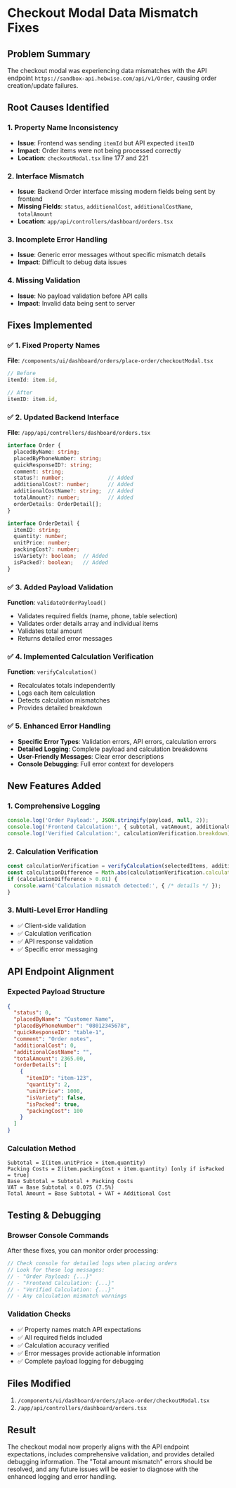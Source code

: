 # Checkout Modal Data Mismatch Fixes

## Problem Summary
The checkout modal was experiencing data mismatches with the API endpoint `https://sandbox-api.hobwise.com/api/v1/Order`, causing order creation/update failures.

## Root Causes Identified

### 1. Property Name Inconsistency
- **Issue**: Frontend was sending `itemId` but API expected `itemID`
- **Impact**: Order items were not being processed correctly
- **Location**: `checkoutModal.tsx` line 177 and 221

### 2. Interface Mismatch
- **Issue**: Backend Order interface missing modern fields being sent by frontend
- **Missing Fields**: `status`, `additionalCost`, `additionalCostName`, `totalAmount`
- **Location**: `app/api/controllers/dashboard/orders.tsx`

### 3. Incomplete Error Handling
- **Issue**: Generic error messages without specific mismatch details
- **Impact**: Difficult to debug data issues

### 4. Missing Validation
- **Issue**: No payload validation before API calls
- **Impact**: Invalid data being sent to server

## Fixes Implemented

### ✅ 1. Fixed Property Names
**File**: `/components/ui/dashboard/orders/place-order/checkoutModal.tsx`
```javascript
// Before
itemId: item.id,

// After
itemID: item.id,
```

### ✅ 2. Updated Backend Interface
**File**: `/app/api/controllers/dashboard/orders.tsx`
```typescript
interface Order {
  placedByName: string;
  placedByPhoneNumber: string;
  quickResponseID?: string;
  comment: string;
  status?: number;              // Added
  additionalCost?: number;      // Added
  additionalCostName?: string;  // Added
  totalAmount?: number;         // Added
  orderDetails: OrderDetail[];
}

interface OrderDetail {
  itemID: string;
  quantity: number;
  unitPrice: number;
  packingCost?: number;
  isVariety?: boolean;  // Added
  isPacked?: boolean;   // Added
}
```

### ✅ 3. Added Payload Validation
**Function**: `validateOrderPayload()`
- Validates required fields (name, phone, table selection)
- Validates order details array and individual items
- Validates total amount
- Returns detailed error messages

### ✅ 4. Implemented Calculation Verification
**Function**: `verifyCalculation()`
- Recalculates totals independently
- Logs each item calculation
- Detects calculation mismatches
- Provides detailed breakdown

### ✅ 5. Enhanced Error Handling
- **Specific Error Types**: Validation errors, API errors, calculation errors
- **Detailed Logging**: Complete payload and calculation breakdowns
- **User-Friendly Messages**: Clear error descriptions
- **Console Debugging**: Full error context for developers

## New Features Added

### 1. Comprehensive Logging
```javascript
console.log('Order Payload:', JSON.stringify(payload, null, 2));
console.log('Frontend Calculation:', { subtotal, vatAmount, additionalCost, finalTotal });
console.log('Verified Calculation:', calculationVerification.breakdown);
```

### 2. Calculation Verification
```javascript
const calculationVerification = verifyCalculation(selectedItems, additionalCost);
const calculationDifference = Math.abs(calculationVerification.calculated - payload.totalAmount);
if (calculationDifference > 0.01) {
  console.warn('Calculation mismatch detected:', { /* details */ });
}
```

### 3. Multi-Level Error Handling
- ✅ Client-side validation
- ✅ Calculation verification
- ✅ API response validation
- ✅ Specific error messaging

## API Endpoint Alignment

### Expected Payload Structure
```json
{
  "status": 0,
  "placedByName": "Customer Name",
  "placedByPhoneNumber": "08012345678",
  "quickResponseID": "table-1",
  "comment": "Order notes",
  "additionalCost": 0,
  "additionalCostName": "",
  "totalAmount": 2365.00,
  "orderDetails": [
    {
      "itemID": "item-123",
      "quantity": 2,
      "unitPrice": 1000,
      "isVariety": false,
      "isPacked": true,
      "packingCost": 100
    }
  ]
}
```

### Calculation Method
```
Subtotal = Σ(item.unitPrice × item.quantity)
Packing Costs = Σ(item.packingCost × item.quantity) [only if isPacked = true]
Base Subtotal = Subtotal + Packing Costs
VAT = Base Subtotal × 0.075 (7.5%)
Total Amount = Base Subtotal + VAT + Additional Cost
```

## Testing & Debugging

### Browser Console Commands
After these fixes, you can monitor order processing:
```javascript
// Check console for detailed logs when placing orders
// Look for these log messages:
// - "Order Payload: {...}"
// - "Frontend Calculation: {...}"
// - "Verified Calculation: {...}"
// - Any calculation mismatch warnings
```

### Validation Checks
- ✅ Property names match API expectations
- ✅ All required fields included
- ✅ Calculation accuracy verified
- ✅ Error messages provide actionable information
- ✅ Complete payload logging for debugging

## Files Modified
1. `/components/ui/dashboard/orders/place-order/checkoutModal.tsx`
2. `/app/api/controllers/dashboard/orders.tsx`

## Result
The checkout modal now properly aligns with the API endpoint expectations, includes comprehensive validation, and provides detailed debugging information. The "Total amount mismatch" errors should be resolved, and any future issues will be easier to diagnose with the enhanced logging and error handling.